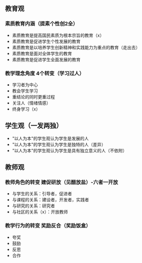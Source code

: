 ## 教育观

### 素质教育内涵（提素个性创2全）

- 素质教育是提高国民素质为根本宗旨的教育（x）
- 素质教育是促进学生个性发展的教育
- 素质教育是以培养学生创新精神和实践能力为重点的教育（走出去）
- 素质教育是面对全体学生的教育
- 素质教育是促进学生全面发展的教育

### 教学理念角度 4个转变（学习过人）

- 学习者为中心
- 教会学生学习
- 重结论的同时更重过程
- 关注人（情绪情感）
- 终身学习（x）

## 学生观（一发两独）

- "以人为本"的学生观认为学生是发展的人
- "以人为本"的学生观认为学生是独特的人（差异）
- "以人为本"的学生观认为学生是具有独立意义的人（不依附）

## 教师观

### 教师角色的转变 建促研放（见醋放盐）-六者一开放

- 与学生的关系：引导者，促进者
- 与课程的关系：建设者，开发者，实践者
- 与研究的关系：研究者
- 与社区的关系（x）：开放教师

### 教学行为的转变 奖励反合（奖励饭盒）
- 夸奖
- 鼓励
- 反思
- 合作



